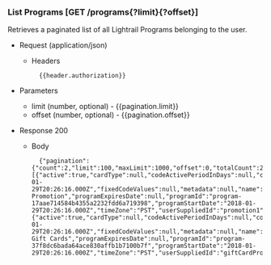 <a name="get-programs-anchor"></a>

### List Programs [GET /programs{?limit}{?offset}]
Retrieves a paginated list of all Lightrail Programs belonging to the user. 

+ Request (application/json)
    + Headers
    
            {{header.authorization}}
    
+ Parameters
    + limit (number, optional) - {{pagination.limit}}
    + offset (number, optional) - {{pagination.offset}}
        
+ Response 200

    + Body

            {"pagination":{"count":2,"limit":100,"maxLimit":1000,"offset":0,"totalCount":2},"programs":[{"active":true,"cardType":null,"codeActivePeriodInDays":null,"codeConfig":"DEFAULT","codeEngine":"SIMPLE_STORED_VALUE","codeValueMax":20000,"codeValueMin":0,"currency":"USD","dateCreated":"2018-01-29T20:26:16.000Z","fixedCodeValues":null,"metadata":null,"name":"Simple Promotion","programExpiresDate":null,"programId":"program-17aae714584b4355a2232fdd6a719398","programStartDate":"2018-01-29T20:26:16.000Z","timeZone":"PST","userSuppliedId":"promotion1","valueStoreType":"ATTACHED"},{"active":true,"cardType":null,"codeActivePeriodInDays":null,"codeConfig":"DEFAULT","codeEngine":"SIMPLE_STORED_VALUE","codeValueMax":20000,"codeValueMin":0,"currency":"USD","dateCreated":"2018-01-29T20:26:16.000Z","fixedCodeValues":null,"metadata":null,"name":"USD Gift Cards","programExpiresDate":null,"programId":"program-37f8dc6bada64ace830affb1b7100b7f","programStartDate":"2018-01-29T20:26:16.000Z","timeZone":"PST","userSuppliedId":"giftCardProgram1","valueStoreType":"PRINCIPAL"}]}